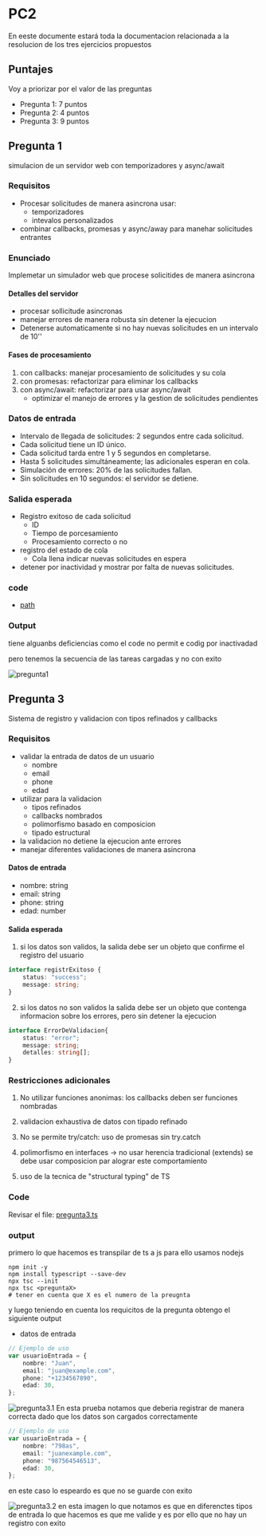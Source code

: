 # PC2
En eeste documente estará toda la documentacion relacionada a la resolucion de los tres ejercicios propuestos

## Puntajes
Voy a priorizar por el valor de las preguntas

* Pregunta 1: 7 puntos
* Pregunta 2: 4 puntos
* Pregunta 3: 9 puntos

## Pregunta 1
simulacion de un servidor web con temporizadores y async/await

### Requisitos
* Procesar solicitudes de manera asincrona
    usar:
    * temporizadores
    * intevalos personalizados
* combinar callbacks, promesas y async/away para manehar solicitudes entrantes

### Enunciado 
Implemetar un simulador web que procese solicitides de manera asincrona

#### Detalles del servidor
* procesar sollicitude asincronas
* manejar errores de manera robusta sin detener la ejecucion
* Detenerse automaticamente si no hay nuevas solicitudes en un intervalo de 10''

#### Fases de procesamiento 
1. con callbacks: manejar procesamiento de solicitudes y su cola
2. con promesas: refactorizar para eliminar los callbacks
3. con async/await: refactorizar para usar async/await
    * optimizar el manejo de errores y la gestion de solicitudes pendientes

### Datos de entrada

*    Intervalo de llegada de solicitudes: 2 segundos entre cada solicitud.
*    Cada solicitud tiene un ID único.
*    Cada solicitud tarda entre 1 y 5 segundos en completarse.
*    Hasta 5 solicitudes simultáneamente; las adicionales esperan en cola.
*    Simulación de errores: 20% de las solicitudes fallan.
*    Sin solicitudes en 10 segundos: el servidor se detiene.

### Salida esperada
* Registro exitoso de cada solicitud
    * ID
    * Tiempo de porcesamiento
    * Procesamiento correcto o no
* registro del estado de cola
    * Cola llena indicar nuevas solicitudes en espera
* detener por inactividad y mostrar por falta de nuevas solicitudes.

### code
* [path](/home/alumnos/Documentos/seai/pc2-web/pregunta1_aa.ts)

### Output
tiene alguanbs deficiencias como el code no permit e codig por inactivadad

pero tenemos la secuencia de las tareas cargadas y no con exito

![pregunta1](image-2.png)




## Pregunta 3
Sistema de registro y validacion con tipos refinados y callbacks
### Requisitos
* validar la entrada de datos de un usuario
    * nombre
    * email
    * phone
    * edad
* utilizar para la validacion
    * tipos refinados
    * callbacks nombrados
    * polimorfismo basado en composicion 
    * tipado estructural
* la validacion no detiene la ejecucion ante errores
* manejar diferentes validaciones de manera asincrona

#### Datos de entrada
- nombre: string
- email: string
- phone: string
- edad: number

#### Salida esperada
1. si los datos son validos, la salida debe ser un objeto que confirme el registro del usuario
```ts
interface registrExitoso {
    status: "success";
    message: string;
}
```

2. si los datos no son validos la salida debe ser un objeto que contenga informacion sobre los errores, pero sin detener la ejecucion
```ts
interface ErrorDeValidacion{
    status: "error";
    message: string;
    detalles: string[];
}
```

### Restricciones adicionales
1. No utilizar funciones anonimas: los callbacks deben ser funciones nombradas 
2. validacion exhaustiva de datos con tipado refinado
3. No se permite try/catch: uso de promesas sin try.catch
4. polimorfismo en interfaces -> no usar herencia tradicional (extends) se debe usar composicion par alograr este comportamiento

5. uso de la tecnica de "structural typing" de TS
### Code
Revisar el file: [pregunta3.ts](/home/alumnos/Documentos/seai/pc2-web/pregunta3.ts)

### output
primero lo que hacemos es transpilar de ts a js 
para ello usamos nodejs

```shell
npm init -y
npm install typescript --save-dev
npx tsc --init
npx tsc <preguntaX>
# tener en cuenta que X es el numero de la preugnta
```

y luego teniendo en cuenta los requicitos de la pregunta obtengo el siguiente output

- datos de entrada
```ts
// Ejemplo de uso
var usuarioEntrada = {
    nombre: "Juan",
    email: "juan@example.com",
    phone: "+1234567890",
    edad: 30,
};
```

![pregunta3.1](image.png)
En esta prueba notamos que deberia registrar de manera correcta dado que los datos son cargados correctamente


```ts
// Ejemplo de uso
var usuarioEntrada = {
    nombre: "798as",
    email: "juanexample.com",
    phone: "987564546513",
    edad: 30,
};

```
en este caso lo espeardo es que no se guarde con exito


![pregunta3.2](image-1.png)
en esta imagen lo que notamos es que en diferenctes tipos de entrada lo que hacemos es que me valide y es por ello que no hay un registro con exito
